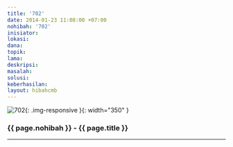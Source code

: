 ```yaml
---
title: '702'
date: 2014-01-23 11:08:00 +07:00
nohibah: '702'
inisiator:
lokasi:
dana:
topik:
lama:
deskripsi:
masalah:
solusi:
keberhasilan:
layout: hibahcmb
---
```


![702](/static/img/hibahcmb/702.png){: .img-responsive }{: width="350" }

### {{ page.nohibah }} - {{ page.title }}

---
